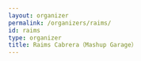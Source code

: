 ```yaml
---
layout: organizer
permalink: /organizers/raims/
id: raims
type: organizer
title: Raims Cabrera（Mashup Garage）
---
```

